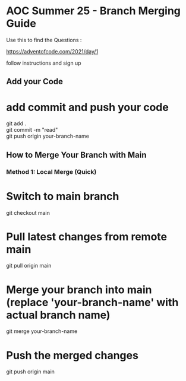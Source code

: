 # AOC Summer 25 - Branch Merging Guide

Use this to find the Questions :

https://adventofcode.com/2021/day/1

follow instructions and sign up

## Add your Code

# add commit and push your code
git add .         
git commit -m "read"    
git push origin your-branch-name



## How to Merge Your Branch with Main

### Method 1: Local Merge (Quick)

# Switch to main branch
git checkout main

# Pull latest changes from remote main
git pull origin main

# Merge your branch into main (replace 'your-branch-name' with actual branch name)
git merge your-branch-name

# Push the merged changes
git push origin main


